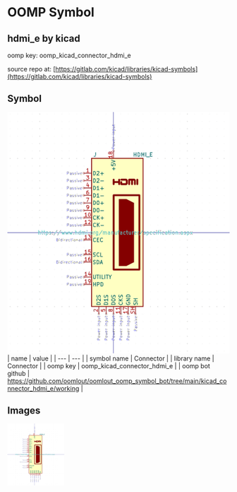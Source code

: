 # OOMP Symbol  
## hdmi_e  by kicad  
  
oomp key: oomp_kicad_connector_hdmi_e  
  
source repo at: [https://gitlab.com/kicad/libraries/kicad-symbols](https://gitlab.com/kicad/libraries/kicad-symbols)  
## Symbol  
  
[![working.png](working_600.png)](working.png)  
| name | value | 
| --- | --- | 
| symbol name | Connector | 
| library name | Connector | 
| oomp key | oomp_kicad_connector_hdmi_e | 
| oomp bot github | https://github.com/oomlout/oomlout_oomp_symbol_bot/tree/main/kicad_connector_hdmi_e/working | 
## Images  
  
[![working.png](working_140.png)](working.png)  
